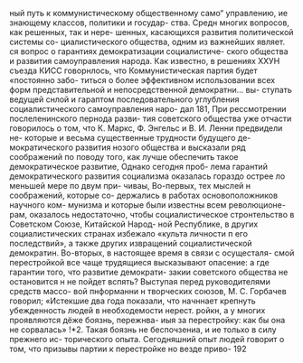 ный путь к коммунистическому общественному само“
управлению, ие знающему классов, политики и государ-
ства.
Средн многих вопросов, как решенных, так и нере-
шенных, касающихся развития политической системы со-
циалистического общества, одним из важнейших являет.
ся вопрос о гарантиях демократизации  социалистиче-
ского общества и развития самоуправления народа. Как
известно, в решениях ХХУН съезда КИСС говорнлось,
что Коммунистическая партия будет «постоянно забо-
титься о более эффективном использовании всех форм
представительной и непосредственной демократни... вы-
ступать ведущей снлой и гараптом последовательного
углубления социалистического самоуправления наро-
дал 181,
При рессмотрении послеленинского пернода разви-
тия советского общества уже отчасти говорилось о том,
что К. Маркс, Ф. Энгельс и В. И. Ленни предвидели не-
которые и весьма существенные трудности будущего де-
мократического развития нозого общества и высказали
ряд соображений по поводу того, как лучше обеспечить
такое демократическое развитие, Однако сегодня проб-
лема гарантий демократического развития социализма
оказалась гораздо острее ло меньшей мере по двум при-
чиваы,
Во-первых, тех мыслей н соображений, которые со-
держались в работах основоположников научного ком-
мунизма и которые были известны всем революционе-
рам, оказалось недостаточно, чтобы социалистическое
стронтельство в Советском Союзе, Китайской Народ-
ной Республике, в других социалистических странах
избежало «культа личности п его последствий», а также
других извращений социалистической демократин.
Во-вторых, в настоящее время в связи с осущесталя-
смой перестройкой все чаще трудящиеся высказывают
опасение: а где гарантии того, что развитие демократи-
закии советского общества не остановится н не пойдет
вспять? Выступая перед руководителями средств массо-
вой пнформанни н творческих союзов, М. С. Горбачев
говорил; «Истекшие два года показали, что начннает
крепнуть убежденность людей в необходемости нерест.
ройкн, а у многих проявляются дёже боязнь, пережнва-
иыя за перестройку: как бы она не сорвалась» !*2. Такая
боязнь не беспочзениа, и ие тольхо в силу прежнего ис-
торического опыта. Сегодняшний опыт людей говорит о
том, что призывы партии к перестройке но везде приво-
192
